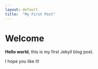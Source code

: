 ```yaml
---
layout: default
title:  "My First Post"
---
```


# Welcome

**Hello world**, this is my first Jekyll blog post.

I hope you like it!
